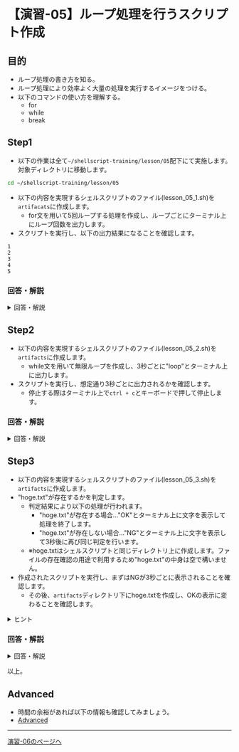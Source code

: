 # 【演習-05】ループ処理を行うスクリプト作成

## 目的

- ループ処理の書き方を知る。
- ループ処理により効率よく大量の処理を実行するイメージをつける。
- 以下のコマンドの使い方を理解する。
    - for
    - while
    - break

## Step1

- 以下の作業は全て`~/shellscript-training/lesson/05`配下にて実施します。対象ディレクトリに移動します。

```bash
cd ~/shellscript-training/lesson/05
```

- 以下の内容を実現するシェルスクリプトのファイル(lesson_05_1.sh)を`artifacats`に作成します。
  - for文を用いて5回ループする処理を作成し、ループごとにターミナル上にループ回数を出力します。
- スクリプトを実行し、以下の出力結果になることを確認します。

```
1
2
3
4
5
```

### 回答・解説

<details>
<summary>回答・解説</summary>
<div>

- 以下の内容でlesson_05_1.shを作成します。

```bash
#!/bin/bash

for ((i=1; i<=5; i++))
do
  echo $i
done
```

- forループを用いて、iという変数に初期値1を設定し、ループを開始します。
- iに1を加算し、iが5以下であればループ処理を継続します。

</div>
</details>

## Step2

- 以下の内容を実現するシェルスクリプトのファイル(lesson_05_2.sh)を`artifacts`に作成します。
  - while文を用いて無限ループを作成し、3秒ごとに"loop"とターミナル上に出力します。
- スクリプトを実行し、想定通り3秒ごとに出力されるかを確認します。
    - 停止する際はターミナル上で`ctrl + c`とキーボードで押して停止します。

### 回答・解説

<details>
<summary>回答・解説</summary>
<div>

- 以下の内容でlesson_05_2.shを作成します。

```bash
#!/bin/bash

while true
do
  echo "loop"
  sleep 3
done
```

- `while true do 処理 done`
    - 繰り返し無限ループの記法の一つです。
    - `while 条件式`の記載で条件式が真の間は`do 処理 done`内の処理を繰り返し、偽になると繰り返し処理を終了する書き方です。
    - このシェルスクリプトでは`while true`となっており、条件式が常に真となるため無限ループとなります。
  - `sleep 時間`…　指定した時間だけ次のコマンド実行を止めます。

</div>
</details>

## Step3

- 以下の内容を実現するシェルスクリプトのファイル(lesson_05_3.sh)を`artifacts`に作成します。
 - "hoge.txt"が存在するかを判定します。
   - 判定結果により以下の処理が行われます。
     - "hoge.txt"が存在する場合…"OK"とターミナル上に文字を表示して処理を終了します。
     - "hoge.txt"が存在しない場合…"NG"とターミナル上に文字を表示して3秒後に再び同じ判定を行います。
   - ※hoge.txtはシェルスクリプトと同じディレクトリ上に作成します。ファイルの存在確認の用途で利用するため"hoge.txt"の中身は空で構いません。
- 作成されたスクリプトを実行し、まずはNGが3秒ごとに表示されることを確認します。
    - その後、`artifacts`ディレクトリ下にhoge.txtを作成し、OKの表示に変わることを確認します。

<details>
<summary>ヒント</summary>
<div>

- 演習-04で実施した条件判定を参考に処理を書きます。
- ファイルの存在確認の結果を元にループ処理を継続するか、終了するかの判定を行います。
- ループ処理の終了には`break`コマンドが使用できます。

</div>
</details>

### 回答・解説

<details>
<summary>回答・解説</summary>
<div>

- 以下の内容でlesson_05_3.shを作成します。

```bash
#!/bin/bash

FILE="hoge.txt"

while true
do
  if [ -f ${FILE} ]; then
    echo "OK"
    break
  else
    echo "NG"
    sleep 3
  fi
done
```

- Step2で実行と同様、`while true`で無限ループの状態を作ります。
- if文で`-f ファイル名`を評価条件にすることが該当のファイルが存在していれば真、存在していなければ偽とします。
- ファイルの存在が確認できた時のみ、`break`によりループ処理から抜けて完了します。

</div>
</details>

以上。

## Advanced

- 時間の余裕があれば以下の情報も確認してみましょう。
- [Advanced](./advanced.md)

---

[演習-06のページへ](../06/basic.md)


